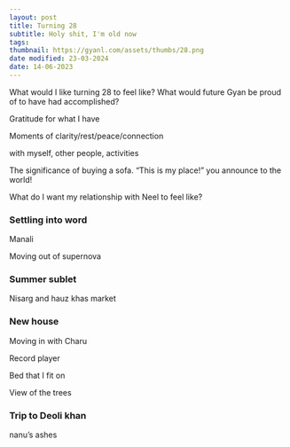 ```yaml
---
layout: post
title: Turning 28
subtitle: Holy shit, I'm old now
tags: 
thumbnail: https://gyanl.com/assets/thumbs/28.png
date modified: 23-03-2024
date: 14-06-2023
---
```


What would I like turning 28 to feel like? What would future Gyan be proud of to have had accomplished?

Gratitude for what I have

Moments of clarity/rest/peace/connection

with myself, other people, activities

The significance of buying a sofa. “This is my place!” you announce to the world!

What do I want my relationship with Neel to feel like?

### Settling into word

Manali

Moving out of supernova

### Summer sublet

Nisarg and hauz khas market 

### New house

Moving in with Charu

Record player

Bed that I fit on

View of the trees

### Trip to Deoli khan

nanu’s ashes
